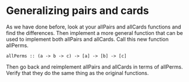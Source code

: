 # Generalizing pairs and cards

As we have done before, look at your allPairs and allCards functions and find
the differences.  Then implement a more general function that can be used to
implement both allPairs and allCards.  Call this new function allPerms.

    allPerms :: (a -> b -> c) -> [a] -> [b] -> [c]

Then go back and reimplement allPairs and allCards in terms of allPerms.
Verify that they do the same thing as the original functions.
